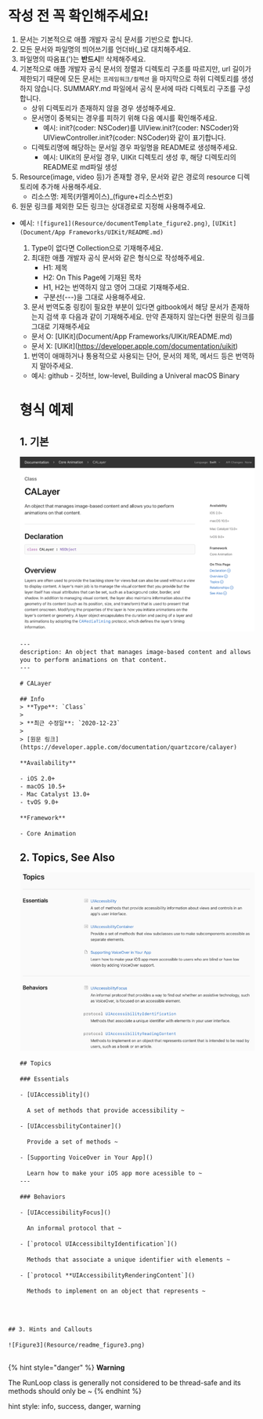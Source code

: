 # 작성 전 꼭 확인해주세요!

1. 문서는 기본적으로 애플 개발자 공식 문서를 기반으로 합니다.
2. 모든 문서와 파일명의 띄어쓰기를 언더바(_)로 대치해주세요.
3. 파일명의 따옴표(')는 **반드시**!! 삭제해주세요.
4. 기본적으로 애플 개발자 공식 문서의 정렬과 디렉토리 구조를 따르지만, url 길이가 제한되기 때문에 모든 문서는 `프레임워크/컬렉션` 을 마지막으로 하위 디렉토리를 생성하지 않습니다. SUMMARY.md 파일에서 공식 문서에 따라 디렉토리 구조를 구성합니다.
   - 상위 디렉토리가 존재하지 않을 경우 생성해주세요.
   - 문서명이 중복되는 경우를 피하기 위해 다음 예시를 확인해주세요.
     - 예시: init?(coder: NSCoder)를 UIView.init?(coder: NSCoder)와 UIViewController.init?(coder: NSCoder)와 같이 표기합니다.
   - 디렉토리명에 해당하는 문서일 경우 파일명을 README로 생성해주세요.
     - 예시: UIKit의 문서일 경우, UIKit 디렉토리 생성 후, 해당 디렉토리의 README로 md파일 생성
5. Resource(image, video 등)가 존재할 경우, 문서와 같은 경로의 resource 디렉토리에 추가해 사용해주세요.
   - 리소스명: 제목(카멜케이스)_(figure+리소스번호)
6. 원문 링크를 제외한 모든 링크는 상대경로로 지정해 사용해주세요.

- 예시: `![figure1](Resource/documentTemplate_figure2.png)`, `[UIKit](Document/App Frameworks/UIKit/README.md)`

  1. Type이 없다면 Collection으로 기재해주세요.
  2. 최대한 애플 개발자 공식 문서와 같은 형식으로 작성해주세요.
     - H1: 제목
     - H2: On This Page에 기재된 목차
     - H1, H2는 번역하지 않고 영어 그대로 기재해주세요.
     - 구분선(---)을 그대로 사용해주세요.
  3. 문서 번역도중 링킹이 필요한 부분이 있다면 gitbook에서 해당 문서가 존재하는지 검색 후 다음과 같이 기재해주세요. 만약 존재하지 않는다면 원문의 링크를 그대로 기재해주세요

  - 문서 O: \[UIKit](Document/App Frameworks/UIKit/README.md)
  - 문서 X: \[UIKit](https://developer.apple.com/documentation/uikit)

  1. 번역이 애매하거나 통용적으로 사용되는 단어, 문서의 제목, 메서드 등은 번역하지 말아주세요.

  - 예시: github - 깃허브, low-level, Building a Univeral macOS Binary

  

  # 형식 예제

  ## 1. 기본

  ![Figure1](Resource/readme_figure1.png)

  ```
  ---
  description: An object that manages image-based content and allows you to perform animations on that content.
  ---
  
  # CALayer
  
  ## Info
  > **Type**: `Class`
  >
  > **최근 수정일**: `2020-12-23`
  >
  > [원문 링크](https://developer.apple.com/documentation/quartzcore/calayer)
  
  **Availability**
  
  - iOS 2.0+
  - macOS 10.5+
  - Mac Catalyst 13.0+
  - tvOS 9.0+
  
  **Framework**
  
  - Core Animation
  
  ```

  

  ## 2. Topics, See Also

  ![Figure2](Resource/readme_figure2.png)

  ```
  ## Topics
  
  ### Essentials
  
  - [UIAccessiblity]()
  
    A set of methods that provide accessibility ~
  
  - [UIAccessbilityContainer]()
  
    Provide a set of methods ~ 
  
  - [Supporting VoiceOver in Your App]()
  
    Learn how to make your iOS app more acessible to ~
  ---
  
  ### Behaviors
  
  - [UIAccessibilityFocus]()
  
    An informal protocol that ~
  
  - [`protocol UIAccessibiltyIdentification`]()
  
    Methods that associate a unique identifier with elements ~
  
  - [`protocol **UIAccessibilityRenderingContent`]()
  
    Methods to implement on an object that represents ~
```
  

  
## 3. Hints and Callouts
  
![Figure3](Resource/readme_figure3.png)
  
  ```
  {% hint style="danger" %}
  **Warning**
  
  The RunLoop class is generally not considered to be thread-safe and its methods should only be ~
  {% endhint %}
  
  hint style: info, success, danger, warning
```
  
  